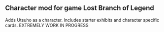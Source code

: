 ## Character mod for game Lost Branch of Legend
Adds Utsuho as a character. Includes starter exhibits and character specific cards. EXTREMELY WORK IN PROGRESS